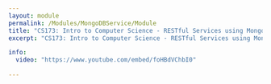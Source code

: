 ```yaml
---
layout: module
permalink: /Modules/MongoDBService/Module
title: "CS173: Intro to Computer Science - RESTful Services using MongoDB"
excerpt: "CS173: Intro to Computer Science - RESTful Services using MongoDB"

info:
  video: "https://www.youtube.com/embed/foHBdVChbI0"
  
---
```


